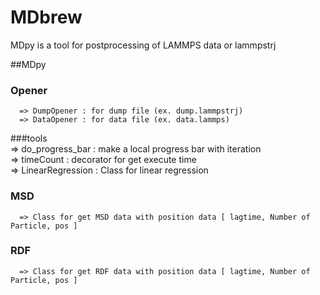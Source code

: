 # MDbrew
  
MDpy is a tool for postprocessing of LAMMPS data or lammpstrj  
  
##MDpy  
### Opener  
      => DumpOpener : for dump file (ex. dump.lammpstrj)  
      => DataOpener : for data file (ex. data.lammps)  
###tools  
      => do_progress_bar : make a local progress bar with iteration  
      => timeCount : decorator for get execute time  
      => LinearRegression : Class for linear regression  
### MSD  
      => Class for get MSD data with position data [ lagtime, Number of Particle, pos ]  
### RDF  
      => Class for get RDF data with position data [ lagtime, Number of Particle, pos ]  
  
